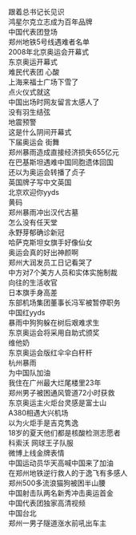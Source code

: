 跟着总书记长见识  
鸿星尔克立志成为百年品牌  
中国代表团登场  
郑州地铁5号线遇难者名单  
2008年北京奥运会开幕式  
东京奥运开幕式  
难民代表团 心酸  
上海来福士广场下雪了  
点火仪式就这  
中国出场时网友留言太感人了  
没有羽生结弦  
地震预警  
这是什么阴间开幕式  
下届奥运会 街舞  
郑州暴雨造成直接经济损失655亿元  
在巴基斯坦遇难中国同胞遗体回国  
还以为奥运会转播了贞子  
英国牌子写中文英国  
北京欢迎你yyds  
黄码  
郑州暴雨冲出汉代古墓  
怎么没有任天堂  
永野芽郁确诊新冠  
哈萨克斯坦女旗手好像仙女  
奥运会真的好出神颜啊  
郑州大润发员工日记看哭了  
中方对7个美方人员和实体实施制裁  
向往的生活收官  
日本旗手身高差  
东部机场集团董事长冯军被暂停职务  
中国红yyds  
暴雨中狗狗躲在树后艰难求生  
东京奥运会将采用自助式颁奖  
维他奶  
东京奥运会版红伞伞白杆杆  
杭州暴雨  
为中国队加油  
我住在广州最大烂尾楼里23年  
郑州男子被困通风管道72小时获救  
东京奥运主火炬台灵感是富士山  
A380相遇大兴机场  
以为火炬手是吉克隽逸  
18岁的夏天他们都是核酸检测志愿者  
科索沃 网球王子队服  
微博上线金牌表情  
中国运动员华天高喊中国来了加油  
在郑州地铁逆行救人的于逸飞有多感人  
郑州500多流浪猫狗被困半山腰  
中国射击队两名新秀冲击奥运首金  
中国代表团独家高清视频  
中国台北  
郑州一男子隧道涨水前吼出车主  

